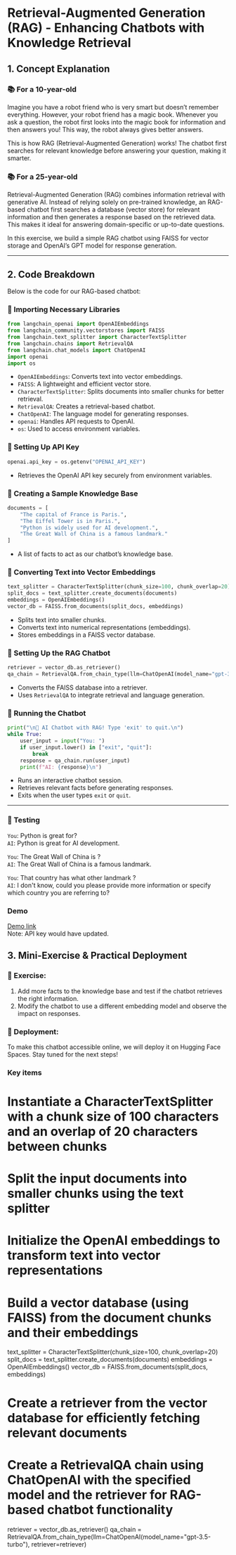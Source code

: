 # Retrieval-Augmented Generation (RAG) - Enhancing Chatbots with Knowledge Retrieval

## 1. Concept Explanation

### 📚 For a 10-year-old

Imagine you have a robot friend who is very smart but doesn’t remember everything. However, your robot friend has a magic book. Whenever you ask a question, the robot first looks into the magic book for information and then answers you! This way, the robot always gives better answers.

This is how RAG (Retrieval-Augmented Generation) works! The chatbot first searches for relevant knowledge before answering your question, making it smarter.

### 📚 For a 25-year-old

Retrieval-Augmented Generation (RAG) combines information retrieval with generative AI. Instead of relying solely on pre-trained knowledge, an RAG-based chatbot first searches a database (vector store) for relevant information and then generates a response based on the retrieved data. This makes it ideal for answering domain-specific or up-to-date questions.

In this exercise, we build a simple RAG chatbot using FAISS for vector storage and OpenAI’s GPT model for response generation.

---

## 2. Code Breakdown

Below is the code for our RAG-based chatbot:

### 📌 Importing Necessary Libraries

```python
from langchain_openai import OpenAIEmbeddings
from langchain_community.vectorstores import FAISS
from langchain.text_splitter import CharacterTextSplitter
from langchain.chains import RetrievalQA
from langchain.chat_models import ChatOpenAI
import openai
import os
```

- `OpenAIEmbeddings`: Converts text into vector embeddings.
- `FAISS`: A lightweight and efficient vector store.
- `CharacterTextSplitter`: Splits documents into smaller chunks for better retrieval.
- `RetrievalQA`: Creates a retrieval-based chatbot.
- `ChatOpenAI`: The language model for generating responses.
- `openai`: Handles API requests to OpenAI.
- `os`: Used to access environment variables.

### 📌 Setting Up API Key

```python
openai.api_key = os.getenv("OPENAI_API_KEY")
```

- Retrieves the OpenAI API key securely from environment variables.

### 📌 Creating a Sample Knowledge Base

```python
documents = [
    "The capital of France is Paris.",
    "The Eiffel Tower is in Paris.",
    "Python is widely used for AI development.",
    "The Great Wall of China is a famous landmark."
]
```

- A list of facts to act as our chatbot’s knowledge base.

### 📌 Converting Text into Vector Embeddings

```python
text_splitter = CharacterTextSplitter(chunk_size=100, chunk_overlap=20)
split_docs = text_splitter.create_documents(documents)
embeddings = OpenAIEmbeddings()
vector_db = FAISS.from_documents(split_docs, embeddings)
```

- Splits text into smaller chunks.
- Converts text into numerical representations (embeddings).
- Stores embeddings in a FAISS vector database.

### 📌 Setting Up the RAG Chatbot

```python
retriever = vector_db.as_retriever()
qa_chain = RetrievalQA.from_chain_type(llm=ChatOpenAI(model_name="gpt-3.5-turbo"), retriever=retriever)
```

- Converts the FAISS database into a retriever.
- Uses `RetrievalQA` to integrate retrieval and language generation.

### 📌 Running the Chatbot

```python
print("\n🚀 AI Chatbot with RAG! Type 'exit' to quit.\n")
while True:
    user_input = input("You: ")
    if user_input.lower() in ["exit", "quit"]:
        break
    response = qa_chain.run(user_input)
    print(f"AI: {response}\n")
```

- Runs an interactive chatbot session.
- Retrieves relevant facts before generating responses.
- Exits when the user types `exit` or `quit`.

---

### 📌 Testing

`You`: Python is great for? <br />
`AI`: Python is great for AI development.

`You`: The Great Wall of China is ?<br />
`AI`: The Great Wall of China is a famous landmark.

`You`: That country has what other landmark ?<br />
`AI`: I don't know, could you please provide more information or specify which country you are referring to?

### Demo

<a href="https://huggingface.co/spaces/Ganesh-Kunnamkumarath/RAG-Chatbot-Basics" target="_blank"> Demo link </a><br />
Note: API key would have updated.

## 3. Mini-Exercise & Practical Deployment

### 🔹 Exercise:

1. Add more facts to the knowledge base and test if the chatbot retrieves the right information.
2. Modify the chatbot to use a different embedding model and observe the impact on responses.

### 🚀 Deployment:

To make this chatbot accessible online, we will deploy it on Hugging Face Spaces. Stay tuned for the next steps!

### Key items

# Instantiate a CharacterTextSplitter with a chunk size of 100 characters and an overlap of 20 characters between chunks

# Split the input documents into smaller chunks using the text splitter

# Initialize the OpenAI embeddings to transform text into vector representations

# Build a vector database (using FAISS) from the document chunks and their embeddings

text_splitter = CharacterTextSplitter(chunk_size=100, chunk_overlap=20)
split_docs = text_splitter.create_documents(documents)
embeddings = OpenAIEmbeddings()
vector_db = FAISS.from_documents(split_docs, embeddings)

# Create a retriever from the vector database for efficiently fetching relevant documents

# Create a RetrievalQA chain using ChatOpenAI with the specified model and the retriever for RAG-based chatbot functionality

retriever = vector_db.as_retriever()
qa_chain = RetrievalQA.from_chain_type(llm=ChatOpenAI(model_name="gpt-3.5-turbo"), retriever=retriever)
